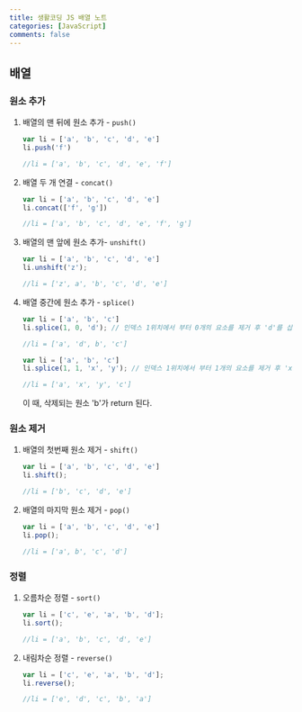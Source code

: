 ```yaml
---
title: 생활코딩 JS 배열 노트
categories: [JavaScript]
comments: false
---
```






## 배열

### 원소 추가

1. 배열의 맨 뒤에 원소 추가 - `push()`

   ``` javascript
   var li = ['a', 'b', 'c', 'd', 'e']
   li.push('f')
   
   //li = ['a', 'b', 'c', 'd', 'e', 'f']
   ```




2. 배열 두 개 연결 - `concat()`

   ```javascript
   var li = ['a', 'b', 'c', 'd', 'e']
   li.concat(['f', 'g'])
   
   //li = ['a', 'b', 'c', 'd', 'e', 'f', 'g']
   ```




3. 배열의 맨 앞에 원소 추가- `unshift()`

   ```javascript
   var li = ['a', 'b', 'c', 'd', 'e']
   li.unshift('z');
   
   //li = ['z', a', 'b', 'c', 'd', 'e']
   ```


   

4. 배열 중간에 원소 추가 - `splice()`

   ```javascript
   var li = ['a', 'b', 'c']
   li.splice(1, 0, 'd'); // 인덱스 1위치에서 부터 0개의 요소를 제거 후 'd'를 삽입
   
   //li = ['a', 'd', b', 'c']
   ```


   ```javascript
   var li = ['a', 'b', 'c']
   li.splice(1, 1, 'x', 'y'); // 인덱스 1위치에서 부터 1개의 요소를 제거 후 'x'와 'y'를 삽입
   
   //li = ['a', 'x', 'y', 'c'] 
   ```

   이 때, 삭제되는 원소 'b'가 return 된다.






### 원소 제거

1. 배열의 첫번째 원소 제거 -  `shift()`

   ```js
   var li = ['a', 'b', 'c', 'd', 'e']
   li.shift();
   
   //li = ['b', 'c', 'd', 'e']
   ```


2. 배열의 마지막 원소 제거 - `pop()`

   ```javascript
   var li = ['a', 'b', 'c', 'd', 'e']
   li.pop();
   
   //li = ['a', b', 'c', 'd']
   ```

   



### 정렬 

1. 오름차순 정렬 - `sort()`

   ```js
   var li = ['c', 'e', 'a', 'b', 'd'];
   li.sort();
   
   //li = ['a', 'b', 'c', 'd', 'e']
   ```




2. 내림차순 정렬 - `reverse()`

   ```javascript
   var li = ['c', 'e', 'a', 'b', 'd'];
   li.reverse();
   
   //li = ['e', 'd', 'c', 'b', 'a']
   ```
   

   
